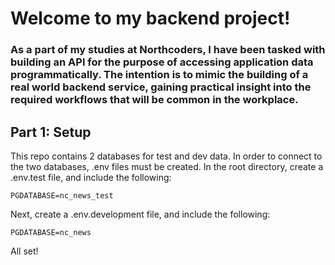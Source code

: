 # Welcome to my backend project!

### As a part of my studies at Northcoders, I have been tasked with building an API for the purpose of accessing application data programmatically. The intention is to mimic the building of a real world backend service, gaining practical insight into the required workflows that will be common in the workplace.

## Part 1: Setup

This repo contains 2 databases for test and dev data. In order to connect to the two databases, .env files must be created. In the root directory, create a .env.test file, and include the following:

`PGDATABASE=nc_news_test`

Next, create a .env.development file, and include the following:

`PGDATABASE=nc_news`

All set!

